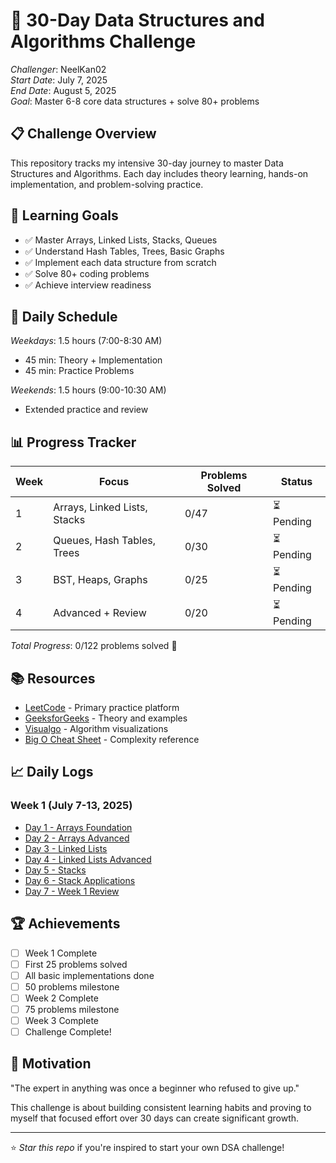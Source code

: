 # 🚀 30-Day Data Structures and Algorithms Challenge

*Challenger*: NeelKan02  
*Start Date*: July 7, 2025  
*End Date*: August 5, 2025  
*Goal*: Master 6-8 core data structures + solve 80+ problems

## 📋 Challenge Overview

This repository tracks my intensive 30-day journey to master Data Structures and Algorithms. Each day includes theory learning, hands-on implementation, and problem-solving practice.

## 🎯 Learning Goals

- ✅ Master Arrays, Linked Lists, Stacks, Queues
- ✅ Understand Hash Tables, Trees, Basic Graphs
- ✅ Implement each data structure from scratch
- ✅ Solve 80+ coding problems
- ✅ Achieve interview readiness

## 📅 Daily Schedule

*Weekdays*: 1.5 hours (7:00-8:30 AM)
- 45 min: Theory + Implementation
- 45 min: Practice Problems

*Weekends*: 1.5 hours (9:00-10:30 AM)
- Extended practice and review

## 📊 Progress Tracker

| Week | Focus | Problems Solved | Status |
|------|-------|----------------|---------|
| 1 | Arrays, Linked Lists, Stacks | 0/47 | ⏳ Pending |
| 2 | Queues, Hash Tables, Trees | 0/30 | ⏳ Pending |
| 3 | BST, Heaps, Graphs | 0/25 | ⏳ Pending |
| 4 | Advanced + Review | 0/20 | ⏳ Pending |

*Total Progress*: 0/122 problems solved 🎯

## 📚 Resources

- [LeetCode](https://leetcode.com) - Primary practice platform
- [GeeksforGeeks](https://geeksforgeeks.org) - Theory and examples
- [Visualgo](https://visualgo.net) - Algorithm visualizations
- [Big O Cheat Sheet](https://bigocheatsheet.com) - Complexity reference

## 📈 Daily Logs

### Week 1 (July 7-13, 2025)
- [Day 1 - Arrays Foundation](daily-logs/week-1/day-01-arrays.md)
- [Day 2 - Arrays Advanced](daily-logs/week-1/day-02-arrays-advanced.md)
- [Day 3 - Linked Lists](daily-logs/week-1/day-03-linked-lists.md)
- [Day 4 - Linked Lists Advanced](daily-logs/week-1/day-04-linked-lists-advanced.md)
- [Day 5 - Stacks](daily-logs/week-1/day-05-stacks.md)
- [Day 6 - Stack Applications](daily-logs/week-1/day-06-stack-applications.md)
- [Day 7 - Week 1 Review](daily-logs/week-1/day-07-week1-review.md)

## 🏆 Achievements

- [ ] Week 1 Complete
- [ ] First 25 problems solved
- [ ] All basic implementations done
- [ ] 50 problems milestone
- [ ] Week 2 Complete
- [ ] 75 problems milestone
- [ ] Week 3 Complete
- [ ] Challenge Complete!

## 💭 Motivation

"The expert in anything was once a beginner who refused to give up."

This challenge is about building consistent learning habits and proving to myself that focused effort over 30 days can create significant growth.

---
⭐ *Star this repo* if you're inspired to start your own DSA challenge!
